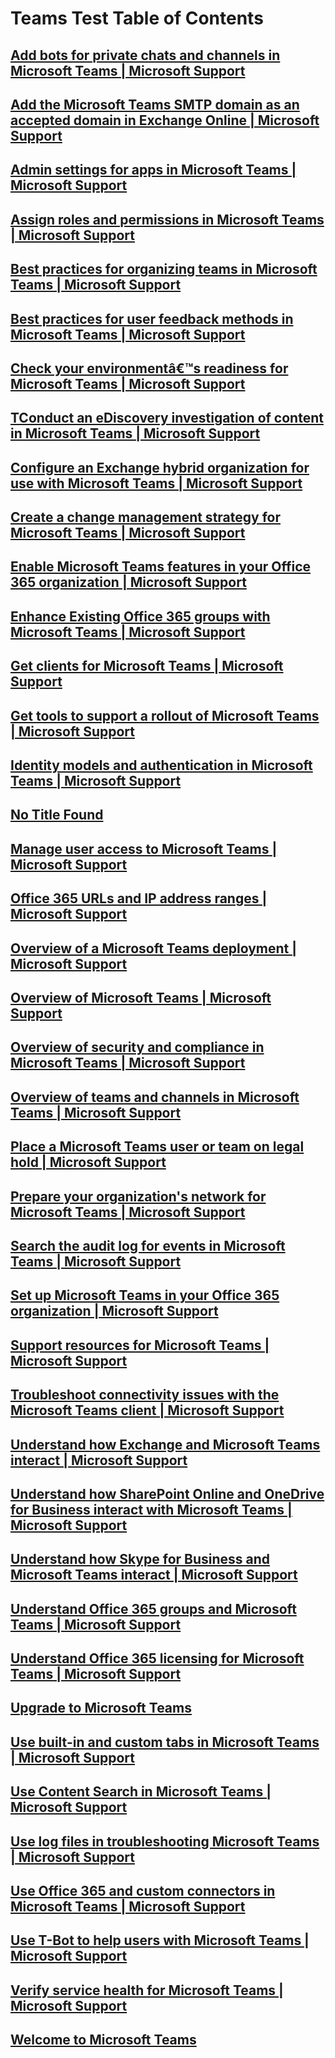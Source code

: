 ﻿# Teams Test Table of Contents
## [Add bots for private chats and channels in Microsoft Teams | Microsoft Support](Add_bots_for_private_chats_and_channels_in_Microsoft_)
## [Add the Microsoft Teams SMTP domain as an accepted domain in Exchange Online | Microsoft Support](Add_the_Microsoft_)
## [Admin settings for apps in Microsoft Teams | Microsoft Support](Admin_settings_for_apps_in_Microsoft_)
## [Assign roles and permissions in Microsoft Teams | Microsoft Support](Assign_roles_and_permissions_in_Microsoft_)
## [Best practices for organizing teams in Microsoft Teams | Microsoft Support](Best_practices_for_organizing_Microsoft_)
## [Best practices for user feedback methods in Microsoft Teams | Microsoft Support](Best_practices_for_user_feedback_methods_in_Microsoft_)
## [Check your environmentâ€™s readiness for Microsoft Teams | Microsoft Support](Check_your_environments_readiness_for_Microsoft_)
## [TConduct an eDiscovery investigation of content in Microsoft Teams | Microsoft Support](Conduct_an_eDiscovery_investigation_of_content_in_Microsoft_)
## [Configure an Exchange hybrid organization for use with Microsoft Teams | Microsoft Support](Configure_an_Exchange_hybrid_organization_for_use_with_Microsoft_)
## [Create a change management strategy for Microsoft Teams | Microsoft Support](Create_a_change_management_strategy_for_Microsoft_)
## [Enable Microsoft Teams features in your Office 365 organization | Microsoft Support](Enable_Microsoft_)
## [Enhance Existing Office 365 groups with Microsoft Teams | Microsoft Support](Enhance_Existing_Office_365_groups_with_Microsoft_)
## [Get clients for Microsoft Teams | Microsoft Support](Get_clients_for_Microsoft_)
## [Get tools to support a rollout of Microsoft Teams | Microsoft Support](Get_tools_to_support_a_rollout_of_Microsoft_)
## [Identity models and authentication in Microsoft Teams | Microsoft Support](Identity_models_and_authentication_in_Microsoft_)
## [No Title Found](index.md)
## [Manage user access to Microsoft Teams | Microsoft Support](Manage_user_access_to_Microsoft_)
## [Office 365 URLs and IP address ranges | Microsoft Support](Office_365_URLs_and_IP_address_ranges.md)
## [Overview of a Microsoft Teams deployment | Microsoft Support](Overview_of_a_Microsoft_)
## [Overview of Microsoft Teams | Microsoft Support](Overview_of_Microsoft_)
## [Overview of security and compliance in Microsoft Teams | Microsoft Support](Overview_of_security_and_compliance_in_Microsoft_)
## [Overview of teams and channels in Microsoft Teams | Microsoft Support](Overview_of_teams_and_channels_in_Microsoft_)
## [Place a Microsoft Teams user or team on legal hold | Microsoft Support](Place_a_Microsoft_)
## [Prepare your organization's network for Microsoft Teams | Microsoft Support](Prepare_your_organization's_network_for_Microsoft_)
## [Search the audit log for events in Microsoft Teams | Microsoft Support](Search_the_audit_log_for_events_in_Microsoft_)
## [Set up Microsoft Teams in your Office 365 organization | Microsoft Support](Set_up_Microsoft_)
## [Support resources for Microsoft Teams | Microsoft Support](Support_resources_for_Microsoft_)
## [Troubleshoot connectivity issues with the Microsoft Teams client | Microsoft Support](Troubleshoot_connectivity_issues_with_the_Microsoft_)
## [Understand how Exchange and Microsoft Teams interact | Microsoft Support](Understand_how_Exchange_and_Microsoft_)
## [Understand how SharePoint Online and OneDrive for Business interact with Microsoft Teams | Microsoft Support](Understand_how_SharePoint_Online_and_OneDrive_for_Business_interact_with_Microsoft_)
## [Understand how Skype for Business and Microsoft Teams interact | Microsoft Support](Understand_how_Skype_for_Business_and_Microsoft_)
## [Understand Office 365 groups and Microsoft Teams | Microsoft Support](Understand_Office_365_groups_and_Microsoft_)
## [Understand Office 365 licensing for Microsoft Teams | Microsoft Support](Understand_Office_365_Licensing__for_Microsoft_)
## [Upgrade to Microsoft Teams](Upgrade_to_Microsoft_)
## [Use built-in and custom tabs in Microsoft Teams | Microsoft Support](Use_built-in_and_custom_tabs_in_Microsoft_)
## [Use Content Search in Microsoft Teams | Microsoft Support](Use_Content_Search_in_Microsoft_)
## [Use log files in troubleshooting Microsoft Teams | Microsoft Support](Use_log_files_in_troubleshooting_Microsoft_)
## [Use Office 365 and custom connectors in Microsoft Teams | Microsoft Support](Use_Office_365_and_custom_connectors_in_Microsoft_)
## [Use T-Bot to help users with Microsoft Teams | Microsoft Support](Use_T-Bot_to_help_users_with_Microsoft_)
## [Verify service health for Microsoft Teams | Microsoft Support](Verify_service_health_for_Microsoft_)
## [Welcome to Microsoft Teams](Welcome_to_Microsoft_)
